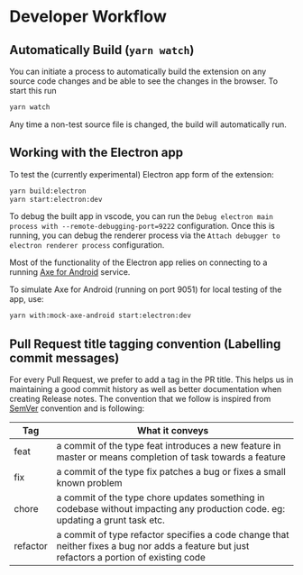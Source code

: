 <!--
Copyright (c) Microsoft Corporation. All rights reserved.
Licensed under the MIT License.
-->

# Developer Workflow

## Automatically Build (`yarn watch`)

You can initiate a process to automatically build the extension on any source code changes and be able to see the changes in the browser. To start this run

```sh
yarn watch
```

Any time a non-test source file is changed, the build will automatically run.

## Working with the Electron app

To test the (currently experimental) Electron app form of the extension:

```sh
yarn build:electron
yarn start:electron:dev
```

To debug the built app in vscode, you can run the `Debug electron main process with --remote-debugging-port=9222` configuration. Once this is running, you can debug the renderer process via the `Attach debugger to electron renderer process` configuration.

Most of the functionality of the Electron app relies on connecting to a running [Axe for Android](https://www.deque.com/axe/axe-for-android/) service.

To simulate Axe for Android (running on port 9051) for local testing of the app, use:

```sh
yarn with:mock-axe-android start:electron:dev
```

## Pull Request title tagging convention (Labelling commit messages)

For every Pull Request, we prefer to add a tag in the PR title. This helps us in maintaining a good commit history as well as better documentation
when creating Release notes.
The convention that we follow is inspired from [SemVer](https://semver.org/) convention and is following:

| Tag      | What it conveys                                                                                                                             |
| -------- | ------------------------------------------------------------------------------------------------------------------------------------------- |
| feat     | a commit of the type feat introduces a new feature in master or means completion of task towards a feature                                  |
| fix      | a commit of the type fix patches a bug or fixes a small known problem                                                                       |
| chore    | a commit of the type chore updates something in codebase without impacting any production code. eg: updating a grunt task etc.              |
| refactor | a commit of type refactor specifies a code change that neither fixes a bug nor adds a feature but just refactors a portion of existing code |
